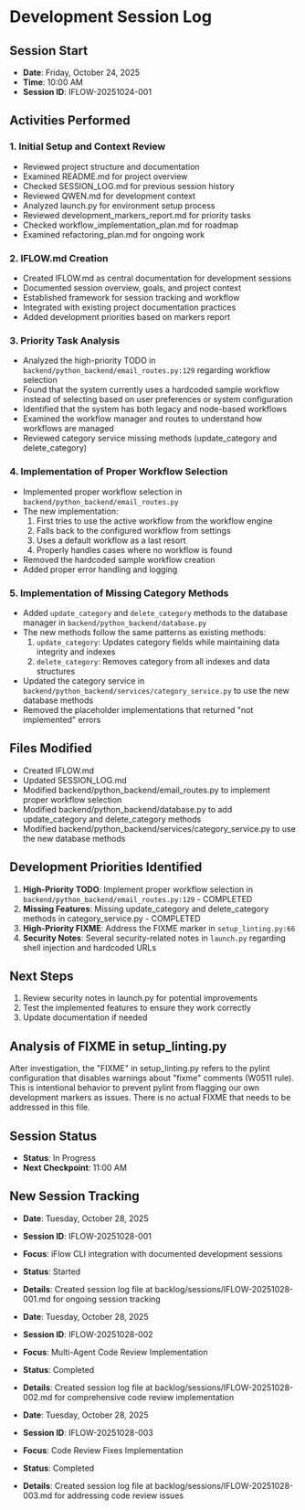 # Development Session Log

## Session Start
- **Date**: Friday, October 24, 2025
- **Time**: 10:00 AM
- **Session ID**: IFLOW-20251024-001

## Activities Performed

### 1. Initial Setup and Context Review
- Reviewed project structure and documentation
- Examined README.md for project overview
- Checked SESSION_LOG.md for previous session history
- Reviewed QWEN.md for development context
- Analyzed launch.py for environment setup process
- Reviewed development_markers_report.md for priority tasks
- Checked workflow_implementation_plan.md for roadmap
- Examined refactoring_plan.md for ongoing work

### 2. IFLOW.md Creation
- Created IFLOW.md as central documentation for development sessions
- Documented session overview, goals, and project context
- Established framework for session tracking and workflow
- Integrated with existing project documentation practices
- Added development priorities based on markers report

### 3. Priority Task Analysis
- Analyzed the high-priority TODO in `backend/python_backend/email_routes.py:129` regarding workflow selection
- Found that the system currently uses a hardcoded sample workflow instead of selecting based on user preferences or system configuration
- Identified that the system has both legacy and node-based workflows
- Examined the workflow manager and routes to understand how workflows are managed
- Reviewed category service missing methods (update_category and delete_category)

### 4. Implementation of Proper Workflow Selection
- Implemented proper workflow selection in `backend/python_backend/email_routes.py`
- The new implementation:
  1. First tries to use the active workflow from the workflow engine
  2. Falls back to the configured workflow from settings
  3. Uses a default workflow as a last resort
  4. Properly handles cases where no workflow is found
- Removed the hardcoded sample workflow creation
- Added proper error handling and logging

### 5. Implementation of Missing Category Methods
- Added `update_category` and `delete_category` methods to the database manager in `backend/python_backend/database.py`
- The new methods follow the same patterns as existing methods:
  1. `update_category`: Updates category fields while maintaining data integrity and indexes
  2. `delete_category`: Removes category from all indexes and data structures
- Updated the category service in `backend/python_backend/services/category_service.py` to use the new database methods
- Removed the placeholder implementations that returned "not implemented" errors

## Files Modified
- Created IFLOW.md
- Updated SESSION_LOG.md
- Modified backend/python_backend/email_routes.py to implement proper workflow selection
- Modified backend/python_backend/database.py to add update_category and delete_category methods
- Modified backend/python_backend/services/category_service.py to use the new database methods

## Development Priorities Identified
1. **High-Priority TODO**: Implement proper workflow selection in `backend/python_backend/email_routes.py:129` - COMPLETED
2. **Missing Features**: Missing update_category and delete_category methods in category_service.py - COMPLETED
3. **High-Priority FIXME**: Address the FIXME marker in `setup_linting.py:66`
4. **Security Notes**: Several security-related notes in `launch.py` regarding shell injection and hardcoded URLs

## Next Steps
1. Review security notes in launch.py for potential improvements
2. Test the implemented features to ensure they work correctly
3. Update documentation if needed

## Analysis of FIXME in setup_linting.py
After investigation, the "FIXME" in setup_linting.py refers to the pylint configuration that disables warnings about "fixme" comments (W0511 rule). This is intentional behavior to prevent pylint from flagging our own development markers as issues. There is no actual FIXME that needs to be addressed in this file.

## Session Status
- **Status**: In Progress
- **Next Checkpoint**: 11:00 AM

## New Session Tracking
- **Date**: Tuesday, October 28, 2025
- **Session ID**: IFLOW-20251028-001
- **Focus**: iFlow CLI integration with documented development sessions
- **Status**: Started
- **Details**: Created session log file at backlog/sessions/IFLOW-20251028-001.md for ongoing session tracking

- **Date**: Tuesday, October 28, 2025
- **Session ID**: IFLOW-20251028-002
- **Focus**: Multi-Agent Code Review Implementation
- **Status**: Completed
- **Details**: Created session log file at backlog/sessions/IFLOW-20251028-002.md for comprehensive code review implementation

- **Date**: Tuesday, October 28, 2025
- **Session ID**: IFLOW-20251028-003
- **Focus**: Code Review Fixes Implementation
- **Status**: Completed
- **Details**: Created session log file at backlog/sessions/IFLOW-20251028-003.md for addressing code review issues